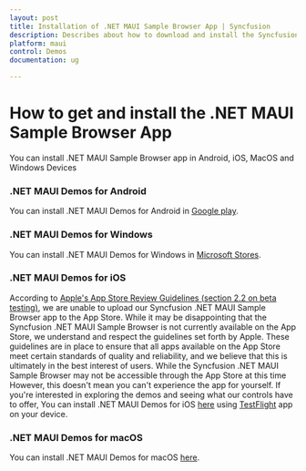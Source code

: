 ```yaml
---
layout: post
title: Installation of .NET MAUI Sample Browser App | Syncfusion
description: Describes about how to download and install the Syncfusion .NET MAUI Sample Browser App in each platform
platform: maui
control: Demos
documentation: ug

---
```


# How to get and install the .NET MAUI Sample Browser App

You can install .NET MAUI Sample Browser app in Android, iOS, MacOS and Windows Devices

### .NET MAUI Demos for Android
You can install .NET MAUI Demos for Android in [Google play](https://play.google.com/store/apps/details?id=com.syncfusion.sampleBrowser.maui).

### .NET MAUI Demos for Windows
You can install .NET MAUI Demos for Windows in [Microsoft Stores](https://apps.microsoft.com/store/detail/syncfusion-maui-controls-gallery/9P2P4D2BK270).

### .NET MAUI Demos for iOS
According to [Apple's App Store Review Guidelines (section 2.2 on beta testing)](https://developer.apple.com/app-store/review/guidelines/#performance), we are unable to upload our Syncfusion .NET MAUI Sample Browser app to the App Store. While it may be disappointing that the Syncfusion .NET MAUI Sample Browser is not currently available on the App Store, we understand and respect the guidelines set forth by Apple. These guidelines are in place to ensure that all apps available on the App Store meet certain standards of quality and reliability, and we believe that this is ultimately in the best interest of users. While the Syncfusion .NET MAUI Sample Browser may not be accessible through the App Store at this time However, this doesn't mean you can't experience the app for yourself. If you're interested in exploring the demos and seeing what our controls have to offer, You can install .NET MAUI Demos for iOS [here](https://testflight.apple.com/join/EEOtwVNN) using [TestFlight](https://apps.apple.com/in/app/testflight/id899247664) app on your device.

### .NET MAUI Demos for macOS
You can install .NET MAUI Demos for macOS [here](https://install.appcenter.ms/users/xamarincore/apps/syncfusion-maui-ui-controls/distribution_groups/public).
